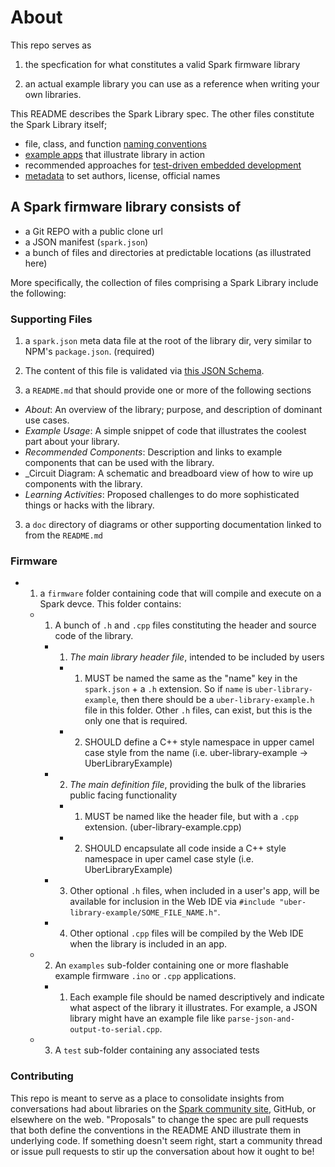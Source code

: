 About
===

This repo serves as

1. the specfication for what constitutes a valid Spark firmware library

2. an actual example library you can use as a reference when writing your own libraries.

This README describes the Spark Library spec. The other files constitute the Spark Library itself;

  - file, class, and function [naming conventions](doc/firmware-code-conventions.md)
  - [example apps](firmware/examples) that illustrate library in action
  - recommended approaches for [test-driven embedded development](firmware/test/RUNNING_TESTS.md)
  - [metadata](spark.json) to set authors, license, official names

## A Spark firmware library consists of

  - a Git REPO with a public clone url
  - a JSON manifest (`spark.json`)
  - a bunch of files and directories at predictable locations (as illustrated here)

More specifically, the collection of files comprising a Spark Library include the following:

### Supporting Files

1. a `spark.json` meta data file at the root of the library dir, very similar to NPM's `package.json`. (required)
  1. The content of this file is validated via [this JSON Schema](https://www.spark.io/spark_library_schema_v1.json).

2. a `README.md` that should provide one or more of the following sections
  - _About_: An overview of the library; purpose, and description of dominant use cases.
  - _Example Usage_: A simple snippet of code that illustrates the coolest part about your library.
  - _Recommended Components_: Description and links to example components that can be used with the library.
  - _Circuit Diagram: A schematic and breadboard view of how to wire up components with the library.
  - _Learning Activities_: Proposed challenges to do more sophisticated things or hacks with the library.

3. a `doc` directory of diagrams or other supporting documentation linked to from the `README.md`


### Firmware

- 1. a `firmware` folder containing code that will compile and execute on a Spark devce. This folder contains:
  - 1. A bunch of `.h` and `.cpp` files constituting the header and source code of the library.
    - 1. _The main library header file_, intended to be included by users 
      - 1. MUST be named the same as the "name" key in the `spark.json` + a `.h` extension. So if `name` is `uber-library-example`, then there should be a `uber-library-example.h` file in this folder. Other `.h` files, can exist, but this is the only one that is required.
      - 2. SHOULD define a C++ style namespace in upper camel case style from the name (i.e. uber-library-example -> UberLibraryExample)
    - 2. _The main definition file_, providing the bulk of the libraries public facing functionality
      - 1. MUST be named like the header file, but with a `.cpp` extension. (uber-library-example.cpp)
      - 2. SHOULD encapsulate all code inside a C++ style namespace in uper camel case style (i.e. UberLibraryExample)
    - 3. Other optional `.h` files, when included in a user's app, will be available for inclusion in the Web IDE via `#include "uber-library-example/SOME_FILE_NAME.h"`.
    - 4. Other optional `.cpp` files will be compiled by the Web IDE when the library is included in an app.
  - 2. An `examples` sub-folder containing one or more flashable example firmware `.ino` or `.cpp` applications.
    - 1. Each example file should be named descriptively and indicate what aspect of the library it illustrates. For example, a JSON library might have an example file like `parse-json-and-output-to-serial.cpp`.
  - 3. A `test` sub-folder containing any associated tests

### Contributing

This repo is meant to serve as a place to consolidate insights from conversations had about libraries on the [Spark community site](https://community.spark.io), GitHub, or elsewhere on the web. "Proposals" to change the spec are pull requests that both define the conventions in the README AND illustrate them in underlying code. If something doesn't seem right, start a community thread or issue pull requests to stir up the conversation about how it ought to be!



